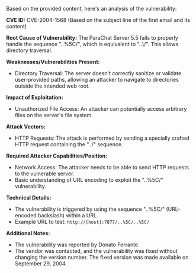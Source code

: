 Based on the provided content, here's an analysis of the vulnerability:

**CVE ID:** CVE-2004-1568 (Based on the subject line of the first email and its content)

**Root Cause of Vulnerability:**
The ParaChat Server 5.5 fails to properly handle the sequence "..%5C/", which is equivalent to "..\\/". This allows directory traversal.

**Weaknesses/Vulnerabilities Present:**
- Directory Traversal: The server doesn't correctly sanitize or validate user-provided paths, allowing an attacker to navigate to directories outside the intended web root.

**Impact of Exploitation:**
- Unauthorized File Access: An attacker can potentially access arbitrary files on the server's file system.

**Attack Vectors:**
- HTTP Requests: The attack is performed by sending a specially crafted HTTP request containing the "../" sequence.

**Required Attacker Capabilities/Position:**
- Network Access: The attacker needs to be able to send HTTP requests to the vulnerable server.
- Basic understanding of URL encoding to exploit the "..%5C/" vulnerability.

**Technical Details:**
- The vulnerability is triggered by using the sequence "..%5C/" (URL-encoded backslash) within a URL.
- Example URL to test: `http://[host]:7877/..%5C/..%5C/`

**Additional Notes:**
- The vulnerability was reported by Donato Ferrante.
- The vendor was contacted, and the vulnerability was fixed without changing the version number. The fixed version was made available on September 29, 2004.